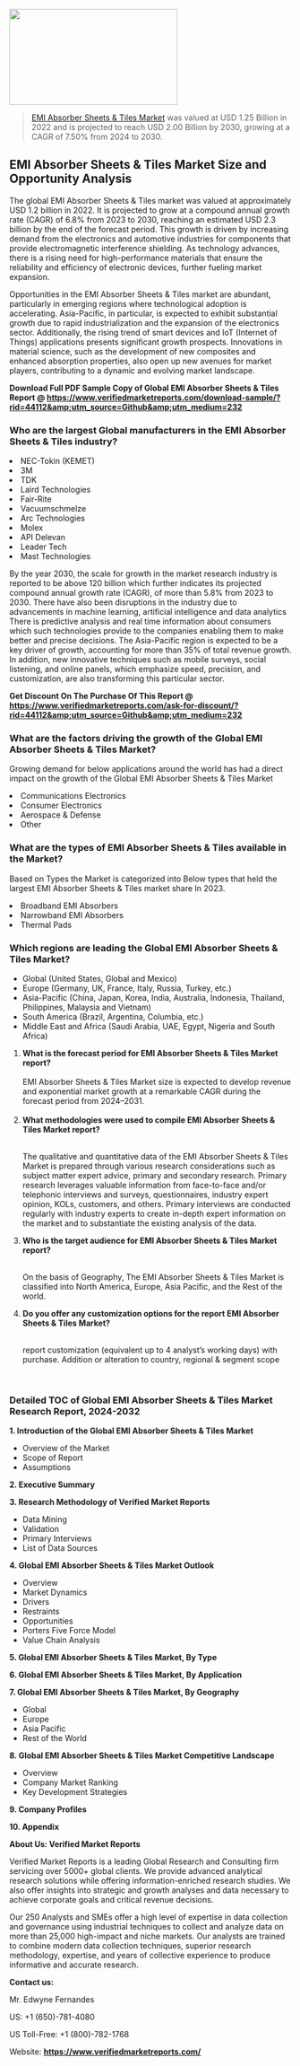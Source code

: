 
<img src="https://ffe5etoiles.com/wp-content/uploads/2024/12/MST1-300x171.png" alt="" width="300" height="171" class="alignnone size-medium wp-image-20088" /><blockquote><p><p><a href="https://www.verifiedmarketreports.com/download-sample/?rid=44112&utm_source=Github&utm_medium=232" target="_blank">EMI Absorber Sheets & Tiles Market</a> was valued at USD 1.25 Billion in 2022 and is projected to reach USD 2.00 Billion by 2030, growing at a CAGR of 7.50% from 2024 to 2030.</p></blockquote><p><h2>EMI Absorber Sheets & Tiles Market Size and Opportunity Analysis</h2><p>The global EMI Absorber Sheets & Tiles market was valued at approximately USD 1.2 billion in 2022. It is projected to grow at a compound annual growth rate (CAGR) of 6.8% from 2023 to 2030, reaching an estimated USD 2.3 billion by the end of the forecast period. This growth is driven by increasing demand from the electronics and automotive industries for components that provide electromagnetic interference shielding. As technology advances, there is a rising need for high-performance materials that ensure the reliability and efficiency of electronic devices, further fueling market expansion.</p><p>Opportunities in the EMI Absorber Sheets & Tiles market are abundant, particularly in emerging regions where technological adoption is accelerating. Asia-Pacific, in particular, is expected to exhibit substantial growth due to rapid industrialization and the expansion of the electronics sector. Additionally, the rising trend of smart devices and IoT (Internet of Things) applications presents significant growth prospects. Innovations in material science, such as the development of new composites and enhanced absorption properties, also open up new avenues for market players, contributing to a dynamic and evolving market landscape.</p></p><p class=""><strong>Download Full PDF Sample Copy of Global EMI Absorber Sheets & Tiles Report @ <a href="https://www.verifiedmarketreports.com/download-sample/?rid=44112&amp;utm_source=Github&amp;utm_medium=232" target="_blank">https://www.verifiedmarketreports.com/download-sample/?rid=44112&amp;utm_source=Github&amp;utm_medium=232</a></strong></p><h3 id="" class="">Who are the largest Global manufacturers in the EMI Absorber Sheets & Tiles industry?</h3><p><li>NEC-Tokin (KEMET)</li><li> 3M</li><li> TDK</li><li> Laird Technologies</li><li> Fair-Rite</li><li> Vacuumschmelze</li><li> Arc Technologies</li><li> Molex</li><li> API Delevan</li><li> Leader Tech</li><li> Mast Technologies</li></p><div class=""><div class="" dir="" data-message-author-role="" data-message-id="" data-message-model-slug=""><div class=""><div class=""><div class=""><div class="" dir="" data-message-author-role="" data-message-id="" data-message-model-slug=""><div class=""><div class=""><p>By the year 2030, the scale for growth in the market research industry is reported to be above 120 billion which further indicates its projected compound annual growth rate (CAGR), of more than 5.8% from 2023 to 2030. There have also been disruptions in the industry due to advancements in machine learning, artificial intelligence and data analytics There is predictive analysis and real time information about consumers which such technologies provide to the companies enabling them to make better and precise decisions. The Asia-Pacific region is expected to be a key driver of growth, accounting for more than 35% of total revenue growth. In addition, new innovative techniques such as mobile surveys, social listening, and online panels, which emphasize speed, precision, and customization, are also transforming this particular sector.</p><p><strong>Get Discount On The Purchase Of This Report @&nbsp; <a href="https://www.verifiedmarketreports.com/ask-for-discount/?rid=44112&amp;utm_source=Github&amp;utm_medium=232" target="_blank">https://www.verifiedmarketreports.com/ask-for-discount/?rid=44112&amp;utm_source=Github&amp;utm_medium=232</a></strong></p></div></div></div></div></div></div></div></div><h3 id="" class="">What are the factors driving the growth of the Global EMI Absorber Sheets & Tiles Market?</h3><p id="" class="">Growing demand for below applications around the world has had a direct impact on the growth of the Global EMI Absorber Sheets & Tiles Market</p><p id="" class=""><li>Communications Electronics</li><li> Consumer Electronics</li><li> Aerospace & Defense</li><li> Other</li></p><h3 id="" class="">What are the types of EMI Absorber Sheets & Tiles available in the Market?</h3><p id="" class="">Based on Types the Market is categorized into Below types that held the largest EMI Absorber Sheets & Tiles market share In 2023.</p><p id="" class=""><li>Broadband EMI Absorbers</li><li> Narrowband EMI Absorbers</li><li> Thermal Pads</li></p><h3 id="" class="">Which regions are leading the Global EMI Absorber Sheets & Tiles Market?</h3><ul><li>Global (United States, Global and Mexico)</li><li>Europe (Germany, UK, France, Italy, Russia, Turkey, etc.)</li><li>Asia-Pacific (China, Japan, Korea, India, Australia, Indonesia, Thailand, Philippines, Malaysia and Vietnam)</li><li>South America (Brazil, Argentina, Columbia, etc.)</li><li>Middle East and Africa (Saudi Arabia, UAE, Egypt, Nigeria and South Africa)</li></ul><p><ol><li><strong>What is the forecast period for EMI Absorber Sheets & Tiles Market report?<br /></strong><br /><span data-sheets-root="1" data-sheets-value="{&quot;1&quot;:2,&quot;2&quot;:&quot;XXXX size is expected to develop revenue and exponential market growth at a remarkable CAGR during the forecast period from 2024&ndash;2030.&quot;}" data-sheets-userformat="{&quot;2&quot;:12674,&quot;4&quot;:{&quot;1&quot;:2,&quot;2&quot;:16776960},&quot;10&quot;:2,&quot;11&quot;:0,&quot;15&quot;:&quot;Arial&quot;,&quot;16&quot;:12}">EMI Absorber Sheets & Tiles Market size is expected to develop revenue and exponential market growth at a remarkable CAGR during the forecast period from 2024&ndash;2031.</span><br /><br /></li><li><strong>What methodologies were used to compile EMI Absorber Sheets & Tiles Market report?<br /><br /></strong><p>The qualitative and quantitative data of the&nbsp;EMI Absorber Sheets & Tiles Market is prepared through various research considerations such as subject matter expert advice, primary and secondary research. Primary research leverages valuable information from face-to-face and/or telephonic interviews and surveys, questionnaires, industry expert opinion, KOLs, customers, and others. Primary interviews are conducted regularly with industry experts to create in-depth expert information on the market and to substantiate the existing analysis of the data.&nbsp;</p></li><li><strong>Who is the target audience for EMI Absorber Sheets & Tiles Market report?<br /><br /></strong><p>On the basis of Geography, The&nbsp;EMI Absorber Sheets & Tiles Market is classified into North America, Europe, Asia Pacific, and the Rest of the world.</p></li><li><strong>Do you offer any customization options for the report EMI Absorber Sheets & Tiles Market?<br /><br /></strong><p>report customization (equivalent up to 4 analyst&rsquo;s working days) with purchase. Addition or alteration to country, regional &amp; segment scope</p><p>&nbsp;</p></li></ol></p><h3 id="" class="">Detailed TOC of Global EMI Absorber Sheets & Tiles Market Research Report, 2024-2032</h3><p id="" class=""><strong>1. Introduction of the Global EMI Absorber Sheets & Tiles Market</strong></p><ul><li>Overview of the Market</li><li>Scope of Report</li><li>Assumptions</li></ul><p id="" class=""><strong>2. Executive Summary</strong></p><p id="" class=""><strong>3. Research Methodology of&nbsp;Verified Market Reports</strong></p><ul><li>Data Mining</li><li>Validation</li><li>Primary Interviews</li><li>List of Data Sources</li></ul><p id="" class=""><strong>4. Global EMI Absorber Sheets & Tiles Market Outlook</strong></p><ul><li>Overview</li><li>Market Dynamics</li><li>Drivers</li><li>Restraints</li><li>Opportunities</li><li>Porters Five Force Model</li><li>Value Chain Analysis</li></ul><p id="" class=""><strong>5. Global EMI Absorber Sheets & Tiles Market, By&nbsp;Type</strong></p><p id="" class=""><strong>6. Global EMI Absorber Sheets & Tiles Market, By Application</strong></p><p id="" class=""><strong>7. Global EMI Absorber Sheets & Tiles Market, By Geography</strong></p><ul><li>Global</li><li>Europe</li><li>Asia Pacific</li><li>Rest of the World</li></ul><p id="" class=""><strong>8. Global EMI Absorber Sheets & Tiles Market Competitive Landscape</strong></p><ul><li>Overview</li><li>Company Market Ranking</li><li>Key Development Strategies</li></ul><p id="" class=""><strong>9. Company Profiles</strong></p><p id="" class=""><strong>10. Appendix</strong></p><p id="" class=""><strong>About Us: Verified Market Reports</strong></p><p id="" class="">Verified Market Reports is a leading Global Research and Consulting firm servicing over 5000+ global clients. We provide advanced analytical research solutions while offering information-enriched research studies. We also offer insights into strategic and growth analyses and data necessary to achieve corporate goals and critical revenue decisions.</p><p id="" class="">Our 250 Analysts and SMEs offer a high level of expertise in data collection and governance using industrial techniques to collect and analyze data on more than 25,000 high-impact and niche markets. Our analysts are trained to combine modern data collection techniques, superior research methodology, expertise, and years of collective experience to produce informative and accurate research.</p><p id="" class=""><strong>Contact us:</strong></p><p id="" class="">Mr. Edwyne Fernandes</p><p id="" class="">US: +1 (650)-781-4080</p><p id="" class="">US Toll-Free: +1 (800)-782-1768</p><p id="" class="">Website: <a target="" data-test-app-aware-link=""><strong>https://www.verifiedmarketreports.com/</strong></a></p>

